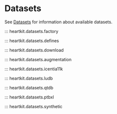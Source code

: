 # Datasets

See [Datasets](../datasets/index.md) for information about available datasets.

::: heartkit.datasets.factory

::: heartkit.datasets.defines

::: heartkit.datasets.download

::: heartkit.datasets.augmentation

::: heartkit.datasets.icentia11k

::: heartkit.datasets.ludb

::: heartkit.datasets.qtdb

::: heartkit.datasets.ptbxl

::: heartkit.datasets.synthetic
